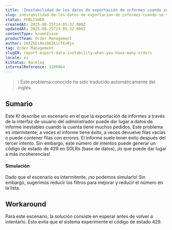 ```yaml
---
title: 'Inestabilidad de los datos de exportación de informes cuando se tienen muchos pedidos.'
slug: inestabilidad-de-los-datos-de-exportacion-de-informes-cuando-se-tienen-muchos-pedidos
status: PUBLISHED
createdAt: 2025-08-25T14:05:32.080Z
updatedAt: 2025-08-25T14:05:32.080Z
contentType: knownIssue
productTeam: Order Management
author: 2mXZkbi0oi061KicTExNjo
tag: Order Management
slugEN: report-export-data-instability-when-you-have-many-orders
locale: es
kiStatus: Backlog
internalReference: 1280864
---
```


>ℹ️ Este problema conocido ha sido traducido automáticamente del inglés.

## Sumario


Este KI describe un escenario en el que la exportación de informes a través de la interfaz de usuario del administrador puede dar lugar a datos de informe inestables cuando la cuenta tiene muchos pedidos.
Este problema es intermitente; a veces el informe tiene éxito, a veces devuelve filas vacías o puede contener filas con errores.
El informe suele tener éxito después del tercer intento.
Sin embargo, este número de intentos puede generar un código de estado de 429 en SOLRs (base de datos), ¡lo que puede dar lugar a más incoherencias!


#### Simulación


Dado que el escenario es intermitente, ¡no podemos simularlo!
Sin embargo, sugerimos reducir los filtros para mejorar y reducir el número en la lista.

## Workaround


Para este escenario, la solución consiste en esperar antes de volver a intentarlo. Esto evita que el sistema experimente el código de estado 429.



